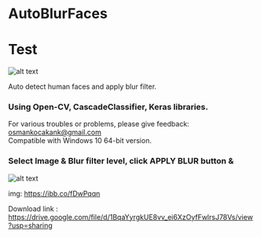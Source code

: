 # AutoBlurFaces 
# Test
![alt text](https://i.ibb.co/p1Zw3Bm/autob.png)

Auto detect human faces and apply blur filter.


### Using Open-CV, CascadeClassifier, Keras libraries.

For various troubles or problems, please give feedback: osmankocakank@gmail.com<br />
Compatible with Windows 10 64-bit version.<br />


### Select Image & Blur filter level, click APPLY BLUR button &amp;
![alt text](https://i.ibb.co/Dr2Szz8/aiautoblur.png)

img: https://ibb.co/fDwPqqn

Download link : https://drive.google.com/file/d/1BqaYyrgkUE8vv_ei6XzOyfFwlrsJ78Vs/view?usp=sharing
